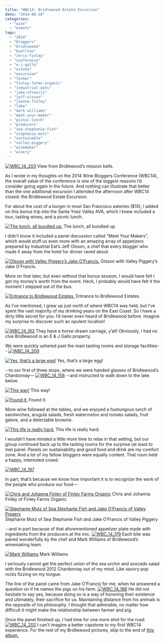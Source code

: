 ```yaml
---
title: "WBC14: Bridlewood Estate Excursion"
date: "2014-08-28"
categories:
  - "wine"
  - "events"
tags:
  - "2014"
  - "bloggers"
  - "bridlewood"
  - "buellton"
  - "chris-finley"
  - "conference"
  - "e-j-gallo"
  - "estate"
  - "excursion"
  - "farmer"
  - "finley-farms-organic"
  - "industrial-eats"
  - "jake-ofrancis"
  - "jeff-olsson"
  - "joanna-finley"
  - "lake"
  - "mark-williams"
  - "meet-your-maker"
  - "picnic-lunch"
  - "producers"
  - "sea-stephanie-fish"
  - "stephanie-mutz"
  - "sustainable"
  - "valley-piggery"
  - "winemaker"
  - "winery"
---
```





<div class="caption">

[![WBC_14_203](http://www.rebeccagomezfarrell.com/wp-content/uploads/2014/08/WBC_14_203-1024x332.jpg)](http://www.rebeccagomezfarrell.com/2014/08/wine-bloggers-conference-bridlewood-estate-excursion/wbc_14_203/) View from Bridlewood’s mission bells.</div>


As I wrote in my thoughts on the 2014 Wine Bloggers Conference (WBC14), the overall value of the conference is one of the biggest reasons I’d consider going again in the future. And nothing can illustrate that better than the one additional excursion I attended the afternoon after WBC14 closed: the Bridlewood Estate Excursion.

For about the cost of a burger in most San Francisco eateries ($15), I added on this bonus trip into the Santa Ynez Valley AVA, which I knew included a tour, tasting wines, and a picnic lunch.




<div class="caption">

[![The lunch, all bundled up.](http://www.rebeccagomezfarrell.com/wp-content/uploads/2014/08/WBC_14_165-332x500.jpg)](http://www.rebeccagomezfarrell.com/2014/08/wine-bloggers-conference-bridlewood-estate-excursion/wbc_14_165/) The lunch, all bundled up.</div>


I didn’t know it included a panel discussion called “Meet Your Makers”, which would stuff us even more with an amazing array of appetizers prepared by Industrial Eat’s Jeff Olsson, a chef that every blogger who made it away from the hotel for dinner raved about.




<div class="caption">

[![Olsson with Valley Piggery’s Jake O’Francis.](http://www.rebeccagomezfarrell.com/wp-content/uploads/2014/08/WBC_14_184-500x360.jpg)](http://www.rebeccagomezfarrell.com/2014/08/wine-bloggers-conference-bridlewood-estate-excursion/wbc_14_184/) Olsson with Valley Piggery’s Jake O’Francis.</div>


More on that later, but even without that bonus session, I would have felt I got my money’s worth from the event. Heck, I probably would have felt it the moment I stepped out of the bus.




<div class="caption">

[![Entrance to Bridlewood Estates.](http://www.rebeccagomezfarrell.com/wp-content/uploads/2014/08/WBC_14_153-332x500.jpg)](http://www.rebeccagomezfarrell.com/2014/08/wine-bloggers-conference-bridlewood-estate-excursion/wbc_14_153/) Entrance to Bridlewood Estates.</div>


As I’ve mentioned, I grew up just north of where WBC14 was held, but I’ve spent the vast majority of my drinking years on the East Coast. So I have a dirty little secret for you: I’d never even heard of Bridlewood before. Imagine my surprise to discover such an opulent location!

[![WBC_14_162](http://www.rebeccagomezfarrell.com/wp-content/uploads/2014/08/WBC_14_162-500x332.jpg)](http://www.rebeccagomezfarrell.com/2014/08/wine-bloggers-conference-bridlewood-estate-excursion/wbc_14_162/) They have a horse-drawn carriage, y’all! Obviously, I had no clue Bridlewood is an E & J Gallo property.

We were quickly ushered past the main tasting rooms and storage facilities-- [![WBC_14_200](http://www.rebeccagomezfarrell.com/wp-content/uploads/2014/08/WBC_14_200-332x500.jpg)](http://www.rebeccagomezfarrell.com/2014/08/wine-bloggers-conference-bridlewood-estate-excursion/wbc_14_200/)




<div class="caption">

[![Yes, that’s a large egg!](http://www.rebeccagomezfarrell.com/wp-content/uploads/2014/08/WBC_14_199-500x332.jpg)](http://www.rebeccagomezfarrell.com/2014/08/wine-bloggers-conference-bridlewood-estate-excursion/wbc_14_199/) Yes, that’s a large egg!</div>


\--to our first of three stops, where we were handed glasses of Bridlewood’s Chardonnay— [![WBC_14_158](http://www.rebeccagomezfarrell.com/wp-content/uploads/2014/08/WBC_14_158-500x332.jpg)](http://www.rebeccagomezfarrell.com/2014/08/wine-bloggers-conference-bridlewood-estate-excursion/wbc_14_158/) --and instructed to walk down to the lake below.




<div class="caption">

[![This way!](http://www.rebeccagomezfarrell.com/wp-content/uploads/2014/08/WBC_14_204-332x500.jpg)](http://www.rebeccagomezfarrell.com/2014/08/wine-bloggers-conference-bridlewood-estate-excursion/wbc_14_204/) This way!</div>





<div class="caption">

[![Found it.](http://www.rebeccagomezfarrell.com/wp-content/uploads/2014/08/WBC_14_164-1024x330.jpg)](http://www.rebeccagomezfarrell.com/2014/08/wine-bloggers-conference-bridlewood-estate-excursion/wbc_14_164/) Found it.</div>


More wine followed at the tables, and we enjoyed a humungous lunch of sandwiches, arugula salads, fresh watermelon and tomato salads, fruit galore, and a delectable brownie.




<div class="caption">

[![This life is really hard.](http://www.rebeccagomezfarrell.com/wp-content/uploads/2014/08/WBC_14_167-500x332.jpg)](http://www.rebeccagomezfarrell.com/2014/08/wine-bloggers-conference-bridlewood-estate-excursion/wbc_14_167-2/) This life is really hard.</div>


I wouldn’t have minded a little more time to relax in that setting, but our group continued back up to the tasting rooms for the surprise (at least to me) panel. Panels on sustainability and good food and drink are my comfort zone. And a lot of my fellow bloggers were equally content. That room held a happy, interested crowd.

[![WBC_14_197](http://www.rebeccagomezfarrell.com/wp-content/uploads/2014/08/WBC_14_197-500x332.jpg)](http://www.rebeccagomezfarrell.com/2014/08/wine-bloggers-conference-bridlewood-estate-excursion/wbc_14_197/)

In part, that’s because we know how important it is to recognize the work of the people who produce our food—




<div class="caption">

[![Chris and Johanna Finley of Finley Farms Organic](http://www.rebeccagomezfarrell.com/wp-content/uploads/2014/08/WBC_14_194-500x332.jpg)](http://www.rebeccagomezfarrell.com/2014/08/wine-bloggers-conference-bridlewood-estate-excursion/wbc_14_194/) Chris and Johanna Finley of Finley Farms Organic</div>





<div class="caption">

[![Stephanie Mutz of Sea Stephanie Fish and Jake O’Francis of Valley Piggery](http://www.rebeccagomezfarrell.com/wp-content/uploads/2014/08/WBC_14_191-500x332.jpg)](http://www.rebeccagomezfarrell.com/2014/08/wine-bloggers-conference-bridlewood-estate-excursion/wbc_14_191/) Stephanie Mutz of Sea Stephanie Fish and Jake O’Francis of Valley Piggery</div>


\--and in part because of that aforementioned appetizer plate made with ingredients from the producers at the mic. [![WBC_14_179](http://www.rebeccagomezfarrell.com/wp-content/uploads/2014/08/WBC_14_179-500x332.jpg)](http://www.rebeccagomezfarrell.com/2014/08/wine-bloggers-conference-bridlewood-estate-excursion/wbc_14_179-2/) Each bite was paired wonderfully by the chef and Mark Williams of Bridlewood’s winemaking team.




<div class="caption">

[![Mark Williams](http://www.rebeccagomezfarrell.com/wp-content/uploads/2014/08/WBC_14_181-468x500.jpg)](http://www.rebeccagomezfarrell.com/2014/08/wine-bloggers-conference-bridlewood-estate-excursion/wbc_14_181/) Mark Williams</div>


I seriously cannot get the perfect union of the sea urchin and avocado salad with the Bridlewood 2012 Chardonnay out of my mind. Like savory pop rocks fizzing on my tongue.

The line of the panel came from Jake O’Francis for me, when he answered a question on if he names the pigs on his farm. [![WBC_14_188](http://www.rebeccagomezfarrell.com/wp-content/uploads/2014/08/WBC_14_188-500x332.jpg)](http://www.rebeccagomezfarrell.com/2014/08/wine-bloggers-conference-bridlewood-estate-excursion/wbc_14_188/) He did not hesitate to say yes, because doing so is a way of honoring their existence and ultimately, their sacrifice for us. Maintaining distance from his animals is the opposite of his philosophy. I thought that admirable, no matter how difficult it might make the relationship between farmer and pig.

Once the panel finished up, I had time for one more shot for the road. [![WBC_14_202](http://www.rebeccagomezfarrell.com/wp-content/uploads/2014/08/WBC_14_202-500x332.jpg)](http://www.rebeccagomezfarrell.com/2014/08/wine-bloggers-conference-bridlewood-estate-excursion/wbc_14_202/) I can’t imagine a better capstone to my first WBC14 experience. For the rest of my Bridlewood pictures, skip to the end of [this album.](https://www.facebook.com/media/set/?set=a.691635560890367.1073741826.172524816134780&type=1&l=66a31bcb0f)

